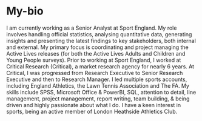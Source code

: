 # My-bio

I am currently working as a Senior Analyst at Sport England. My role involves handling official statistics, analysing quantitative data, generating insights and presenting the latest findings to key stakeholders, both internal and external. My primary focus is coordinating and project managing the Active Lives releases (for both the Active Lives Adults and Children and Young People surveys). Prior to working at Sport England, I worked at Critical Research (Critical), a market research agency for nearly 6 years. At Critical, I was progressed from Research Executive to Senior Research Executive and then to Research Manager. I led multiple sports accounts, including England Athletics, the Lawn Tennis Association and The FA. My skills include SPSS, Microsoft Office & PowerBI, SQL, attention to detail, line management, project management, report writing, team building, & being driven and highly passionate about what I do. I have a keen interest in sports, being an active member of London Heathside Athletics Club.
